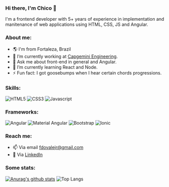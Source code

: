 ### Hi there, I'm Chico 👋
I'm a frontend developer with 5+ years of experience in implementation and manitenance of web applications using HTML, CSS, JS and Angular.

### About me:

- :earth_americas: I'm from Fortaleza, Brazil
- 🔭 I’m currently working at [Capgemini Engineering](https://capgemini-engineering.com/pt/pt-pt/).
- 💬 Ask me about front-end in general and Angular.
- 🌱 I’m currently learning React and Node.
- ⚡ Fun fact: I got goosebumps when I hear certain chords progressions.

### Skills:

![HTML5](https://img.shields.io/badge/-HTML5-orange?&logo=html5&logoColor=FFFFFF) ![CSS3](https://img.shields.io/badge/-CSS3-blue?&logo=css3&logoColor=FFFFFF) ![Javascript](https://img.shields.io/badge/-Javascript-yellow?&logo=javascript&logoColor=FFFFFF)

### Frameworks:

![Angular](https://img.shields.io/badge/-Angular-red?&logo=angular&logoColor=FFFFFF) ![Material Angular](https://img.shields.io/badge/-Angular%20Material-red?&logo=angular&logoColor=FFFFFF) ![Bootstrap](https://img.shields.io/badge/-Bootstrap-blueviolet?&logo=bootstrap&logoColor=FFFFFF) ![Ionic](https://img.shields.io/badge/-ionic-blue?&logo=ionic&logoColor=FFFFFF)

### Reach me:

- 📫 Via email [fdovalejr@gmail.com](mailto:fdovalejr@gmail.com)
- :page_with_curl: Via [LinkedIn](https://www.linkedin.com/in/franciscovale/)

### Some stats:
[![Anurag's github stats](https://github-readme-stats.vercel.app/api?username=chicojunior&theme=merko)](https://github.com/anuraghazra/github-readme-stats)  ![Top Langs](https://github-readme-stats.vercel.app/api/top-langs/?username=chicojunior&layout=compact&theme=merko)



<!--
**chicojunior/chicojunior** is a ✨ _special_ ✨ repository because its `README.md` (this file) appears on your GitHub profile.
-->
